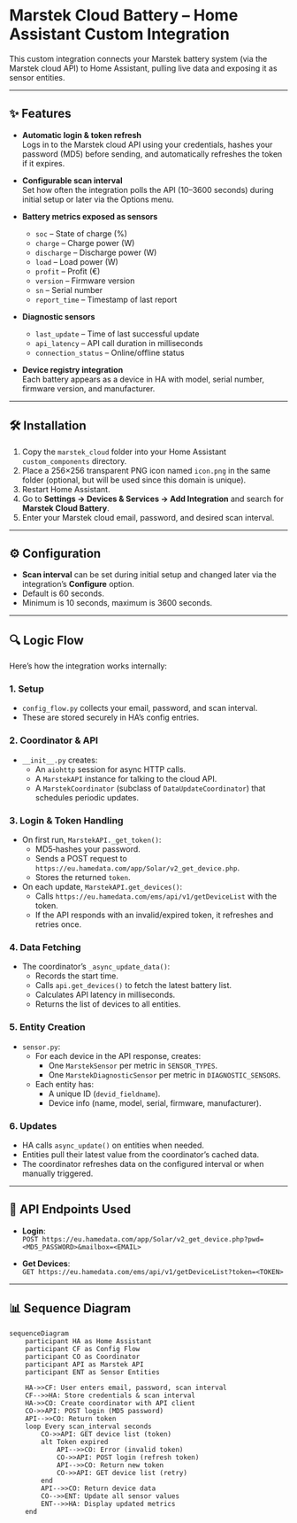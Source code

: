 # Marstek Cloud Battery – Home Assistant Custom Integration

This custom integration connects your Marstek battery system (via the Marstek cloud API) to Home Assistant, pulling live data and exposing it as sensor entities.

---

## ✨ Features

- **Automatic login & token refresh**  
  Logs in to the Marstek cloud API using your credentials, hashes your password (MD5) before sending, and automatically refreshes the token if it expires.
  
- **Configurable scan interval**  
  Set how often the integration polls the API (10–3600 seconds) during initial setup or later via the Options menu.

- **Battery metrics exposed as sensors**  
  - `soc` – State of charge (%)
  - `charge` – Charge power (W)
  - `discharge` – Discharge power (W)
  - `load` – Load power (W)
  - `profit` – Profit (€)
  - `version` – Firmware version
  - `sn` – Serial number
  - `report_time` – Timestamp of last report

- **Diagnostic sensors**  
  - `last_update` – Time of last successful update
  - `api_latency` – API call duration in milliseconds
  - `connection_status` – Online/offline status

- **Device registry integration**  
  Each battery appears as a device in HA with model, serial number, firmware version, and manufacturer.

---

## 🛠 Installation

1. Copy the `marstek_cloud` folder into your Home Assistant `custom_components` directory.
2. Place a 256×256 transparent PNG icon named `icon.png` in the same folder (optional, but will be used since this domain is unique).
3. Restart Home Assistant.
4. Go to **Settings → Devices & Services → Add Integration** and search for **Marstek Cloud Battery**.
5. Enter your Marstek cloud email, password, and desired scan interval.

---

## ⚙ Configuration

- **Scan interval** can be set during initial setup and changed later via the integration’s **Configure** option.
- Default is 60 seconds.
- Minimum is 10 seconds, maximum is 3600 seconds.

---

## 🔍 Logic Flow

Here’s how the integration works internally:

### 1. **Setup**
- `config_flow.py` collects your email, password, and scan interval.
- These are stored securely in HA’s config entries.

### 2. **Coordinator & API**
- `__init__.py` creates:
  - An `aiohttp` session for async HTTP calls.
  - A `MarstekAPI` instance for talking to the cloud API.
  - A `MarstekCoordinator` (subclass of `DataUpdateCoordinator`) that schedules periodic updates.

### 3. **Login & Token Handling**
- On first run, `MarstekAPI._get_token()`:
  - MD5‑hashes your password.
  - Sends a POST request to `https://eu.hamedata.com/app/Solar/v2_get_device.php`.
  - Stores the returned `token`.
- On each update, `MarstekAPI.get_devices()`:
  - Calls `https://eu.hamedata.com/ems/api/v1/getDeviceList` with the token.
  - If the API responds with an invalid/expired token, it refreshes and retries once.

### 4. **Data Fetching**
- The coordinator’s `_async_update_data()`:
  - Records the start time.
  - Calls `api.get_devices()` to fetch the latest battery list.
  - Calculates API latency in milliseconds.
  - Returns the list of devices to all entities.

### 5. **Entity Creation**
- `sensor.py`:
  - For each device in the API response, creates:
    - One `MarstekSensor` per metric in `SENSOR_TYPES`.
    - One `MarstekDiagnosticSensor` per metric in `DIAGNOSTIC_SENSORS`.
  - Each entity has:
    - A unique ID (`devid_fieldname`).
    - Device info (name, model, serial, firmware, manufacturer).

### 6. **Updates**
- HA calls `async_update()` on entities when needed.
- Entities pull their latest value from the coordinator’s cached data.
- The coordinator refreshes data on the configured interval or when manually triggered.

---

## 📡 API Endpoints Used

- **Login**:  
  `POST https://eu.hamedata.com/app/Solar/v2_get_device.php?pwd=<MD5_PASSWORD>&mailbox=<EMAIL>`

- **Get Devices**:  
  `GET https://eu.hamedata.com/ems/api/v1/getDeviceList?token=<TOKEN>`

---

## 📊 Sequence Diagram

```mermaid
sequenceDiagram
    participant HA as Home Assistant
    participant CF as Config Flow
    participant CO as Coordinator
    participant API as Marstek API
    participant ENT as Sensor Entities

    HA->>CF: User enters email, password, scan interval
    CF-->>HA: Store credentials & scan interval
    HA->>CO: Create coordinator with API client
    CO->>API: POST login (MD5 password)
    API-->>CO: Return token
    loop Every scan_interval seconds
        CO->>API: GET device list (token)
        alt Token expired
            API-->>CO: Error (invalid token)
            CO->>API: POST login (refresh token)
            API-->>CO: Return new token
            CO->>API: GET device list (retry)
        end
        API-->>CO: Return device data
        CO-->>ENT: Update all sensor values
        ENT-->>HA: Display updated metrics
    end
